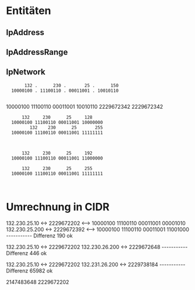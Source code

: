 # Entitäten

## IpAddress

## IpAddressRange

## IpNetwork

```
       132 .      230 .       25 .      150
  10000100 . 11100110 . 00011001 . 10010110


```

  10000100 11100110 00011001 10010110
  2229672342
  2229672342
  
```  
      132     230      25     128
  10000100 11100110 00011001 10000000
         132    230      25       255
  10000100 11100110 00011001 11111111
  
  
  
      132     230      25     192
  10000100 11100110 00011001 11000000
  
      132     230      25     255
  10000100 11100110 00011001 11111111
  
  
  ```
  
  # Umrechnung in CIDR
  
  132.230.25.10   <->  2229672202  <--> 10000100 11100110 00011001 00001010
  132.230.25.200  <->  2229672392  <--> 10000100 11100110 00011001 11001000
					  -----------
  Differenz				      190  ok
  
  132.230.25.10   <->  2229672202
  132.230.26.200  <->  2229672648
					  -----------
  Differenz				      446  ok
  
  
  132.230.25.10   <->  2229672202
  132.231.26.200  <->  2229738184
					  -----------
  Differenz				    65982  ok
  
  
  2147483648
  2229672202